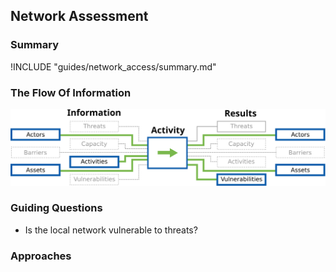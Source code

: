 ## Network Assessment

### Summary

!INCLUDE "guides/network_access/summary.md"

### The Flow Of Information

![Network Assessment Information Flow](en/images/info_flows/network_assessment.svg)

### Guiding Questions

* Is the local network vulnerable to threats?

### Approaches
